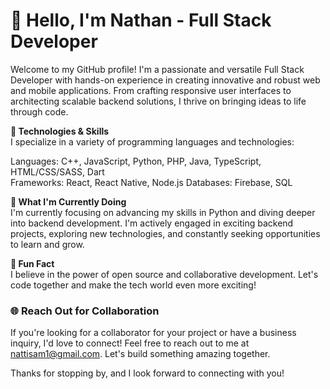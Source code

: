 # 👋 Hello, I'm Nathan - Full Stack Developer  
Welcome to my GitHub profile! I'm a passionate and versatile Full Stack Developer with hands-on experience in creating innovative and robust web and mobile applications. From crafting responsive user interfaces to architecting scalable backend solutions, I thrive on bringing ideas to life through code.

**🚀 Technologies & Skills**  
I specialize in a variety of programming languages and technologies:

Languages: C++, JavaScript, Python, PHP, Java, TypeScript, HTML/CSS/SASS, Dart  
Frameworks: React, React Native, Node.js
Databases: Firebase, SQL 

**🔧 What I'm Currently Doing**  
I'm currently focusing on advancing my skills in Python and diving deeper into backend development. I'm actively engaged in exciting backend projects, exploring new technologies, and constantly seeking opportunities to learn and grow.

**🌱 Fun Fact**  
I believe in the power of open source and collaborative development. Let's code together and make the tech world even more exciting!

### 🌐 Reach Out for Collaboration  
If you're looking for a collaborator for your project or have a business inquiry, I'd love to connect! Feel free to reach out to me at nattisam1@gmail.com. Let's build something amazing together.

Thanks for stopping by, and I look forward to connecting with you!

